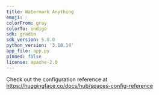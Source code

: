 ```yaml
---
title: Watermark Anything
emoji: 💧
colorFrom: gray
colorTo: indigo
sdk: gradio
sdk_version: 5.8.0
python_version: '3.10.14'
app_file: app.py
pinned: false
license: apache-2.0
---
```


Check out the configuration reference at https://huggingface.co/docs/hub/spaces-config-reference
